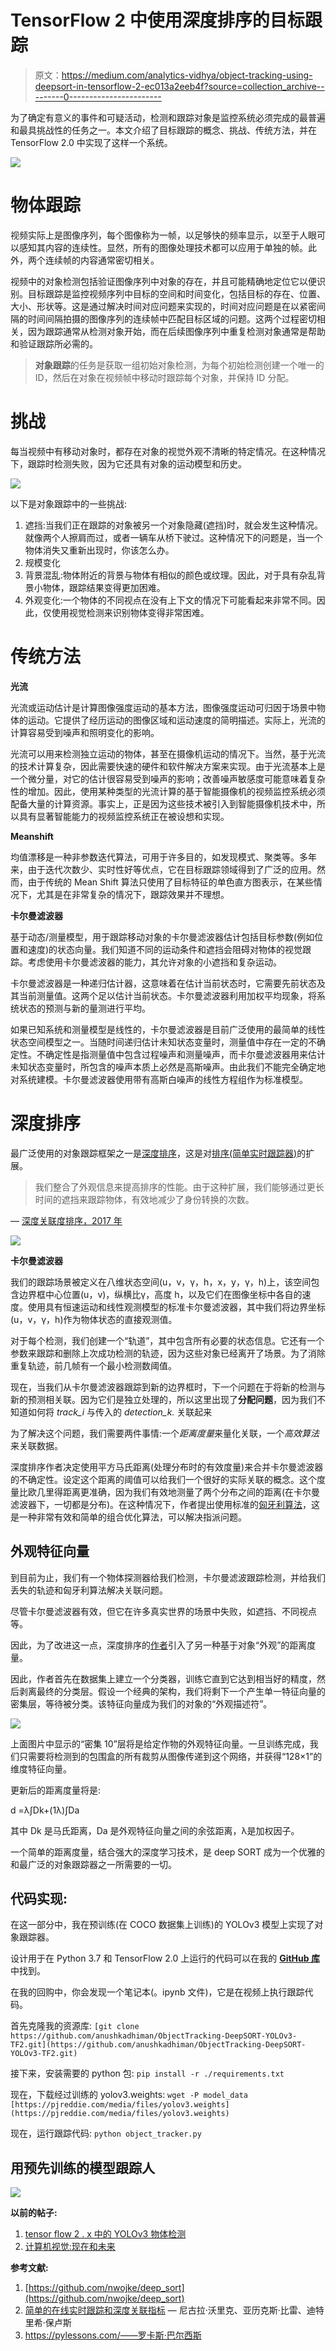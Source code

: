 # TensorFlow 2 中使用深度排序的目标跟踪

> 原文：<https://medium.com/analytics-vidhya/object-tracking-using-deepsort-in-tensorflow-2-ec013a2eeb4f?source=collection_archive---------0----------------------->

为了确定有意义的事件和可疑活动，检测和跟踪对象是监控系统必须完成的最普遍和最具挑战性的任务之一。本文介绍了目标跟踪的概念、挑战、传统方法，并在 TensorFlow 2.0 中实现了这样一个系统。

![](img/24ce73710453aaae18b549e311694ee7.png)

# **物体跟踪**

视频实际上是图像序列，每个图像称为一帧，以足够快的频率显示，以至于人眼可以感知其内容的连续性。显然，所有的图像处理技术都可以应用于单独的帧。此外，两个连续帧的内容通常密切相关。

视频中的对象检测包括验证图像序列中对象的存在，并且可能精确地定位它以便识别。目标跟踪是监控视频序列中目标的空间和时间变化，包括目标的存在、位置、大小、形状等。这是通过解决时间对应问题来实现的，时间对应问题是在以紧密间隔的时间间隔拍摄的图像序列的连续帧中匹配目标区域的问题。这两个过程密切相关，因为跟踪通常从检测对象开始，而在后续图像序列中重复检测对象通常是帮助和验证跟踪所必需的。

> **对象跟踪**的任务是获取一组初始对象检测，为每个初始检测创建一个唯一的 ID，然后在对象在视频帧中移动时跟踪每个对象，并保持 ID 分配。

# **挑战**

每当视频中有移动对象时，都存在对象的视觉外观不清晰的特定情况。在这种情况下，跟踪时检测失败，因为它还具有对象的运动模型和历史。

![](img/80e288b31cd28883d7d11fbf76e93e4c.png)

以下是对象跟踪中的一些挑战:

1.  遮挡:当我们正在跟踪的对象被另一个对象隐藏(遮挡)时，就会发生这种情况。就像两个人擦肩而过，或者一辆车从桥下驶过。这种情况下的问题是，当一个物体消失又重新出现时，你该怎么办。
2.  规模变化
3.  背景混乱:物体附近的背景与物体有相似的颜色或纹理。因此，对于具有杂乱背景小物体，跟踪结果变得更加困难。
4.  外观变化:一个物体的不同视点在没有上下文的情况下可能看起来非常不同。因此，仅使用视觉检测来识别物体变得非常困难。

# **传统方法**

**光流**

光流或运动估计是计算图像强度运动的基本方法，图像强度运动可归因于场景中物体的运动。它提供了经历运动的图像区域和运动速度的简明描述。实际上，光流的计算容易受到噪声和照明变化的影响。

光流可以用来检测独立运动的物体，甚至在摄像机运动的情况下。当然，基于光流的技术计算复杂，因此需要快速的硬件和软件解决方案来实现。由于光流基本上是一个微分量，对它的估计很容易受到噪声的影响；改善噪声敏感度可能意味着复杂性的增加。因此，使用某种类型的光流计算的基于智能摄像机的视频监控系统必须配备大量的计算资源。事实上，正是因为这些技术被引入到智能摄像机技术中，所以具有显著智能能力的视频监控系统正在被设想和实现。

**Meanshift**

均值漂移是一种非参数迭代算法，可用于许多目的，如发现模式、聚类等。多年来，由于迭代次数少、实时性好等优点，它在目标跟踪领域得到了广泛的应用。然而，由于传统的 Mean Shift 算法只使用了目标特征的单色直方图表示，在某些情况下，尤其是在非常复杂的情况下，跟踪效果并不理想。

**卡尔曼滤波器**

基于动态/测量模型，用于跟踪移动对象的卡尔曼滤波器估计包括目标参数(例如位置和速度)的状态向量。我们知道不同的运动条件和遮挡会阻碍对物体的视觉跟踪。考虑使用卡尔曼滤波器的能力，其允许对象的小遮挡和复杂运动。

卡尔曼滤波器是一种递归估计器，这意味着在估计当前状态时，它需要先前状态及其当前测量值。这两个足以估计当前状态。卡尔曼滤波器利用加权平均现象，将系统状态的预测与新的量测进行平均。

如果已知系统和测量模型是线性的，卡尔曼滤波器是目前广泛使用的最简单的线性状态空间模型之一。当随时间递归估计未知状态变量时，测量值中存在一定的不确定性。不确定性是指测量值中包含过程噪声和测量噪声，而卡尔曼滤波器用来估计未知状态变量时，所包含的噪声本质上必然是高斯噪声。由此我们不能完全确定地对系统建模。卡尔曼滤波器使用带有高斯白噪声的线性方程组作为标准模型。

# 深度排序

最广泛使用的对象跟踪框架之一是[深度排序](https://arxiv.org/abs/1703.07402)，这是对[排序(简单实时跟踪器)](https://arxiv.org/abs/1602.00763)的扩展。

> 我们整合了外观信息来提高排序的性能。由于这种扩展，我们能够通过更长时间的遮挡来跟踪物体，有效地减少了身份转换的次数。

— [深度关联度排序，2017 年](https://arxiv.org/abs/1703.07402)

![](img/dc070641c0bdaad35718dd061a8d7e5a.png)

**卡尔曼滤波器**

我们的跟踪场景被定义在八维状态空间(u，v，γ，h，x，y，γ，h)上，该空间包含边界框中心位置(u，v)，纵横比γ，高度 h，以及它们在图像坐标中各自的速度。使用具有恒速运动和线性观测模型的标准卡尔曼滤波器，其中我们将边界坐标(u，v，γ，h)作为物体状态的直接观测值。

对于每个检测，我们创建一个“轨道”，其中包含所有必要的状态信息。它还有一个参数来跟踪和删除上次成功检测的轨迹，因为这些对象已经离开了场景。为了消除重复轨迹，前几帧有一个最小检测数阈值。

现在，当我们从卡尔曼滤波器跟踪到新的边界框时，下一个问题在于将新的检测与新的预测相关联。因为它们是独立处理的，所以这里出现了**分配问题**，因为我们不知道如何将 *track_i* 与传入的 *detection_k.* 关联起来

为了解决这个问题，我们需要两件事情:一个*距离度量*来量化关联，一个*高效算法*来关联数据。

深度排序作者决定使用平方马氏距离(处理分布时的有效度量)来合并卡尔曼滤波器的不确定性。设定这个距离的阈值可以给我们一个很好的实际关联的概念。这个度量比欧几里得距离更准确，因为我们有效地测量了两个分布之间的距离(在卡尔曼滤波器下，一切都是分布)。在这种情况下，作者提出使用标准的[匈牙利算法](https://en.wikipedia.org/wiki/Hungarian_algorithm)，这是一种非常有效和简单的组合优化算法，可以解决指派问题。

## 外观特征向量

到目前为止，我们有一个物体探测器给我们检测，卡尔曼滤波跟踪检测，并给我们丢失的轨迹和匈牙利算法解决关联问题。

尽管卡尔曼滤波器有效，但它在许多真实世界的场景中失败，如遮挡、不同视点等。

因此，为了改进这一点，深度排序的[作者](https://en.wikipedia.org/wiki/Hungarian_algorithm)引入了另一种基于对象“外观”的距离度量。

因此，作者首先在数据集上建立一个分类器，训练它直到它达到相当好的精度，然后剥离最终的分类层。假设一个经典的架构，我们将剩下一个产生单一特征向量的密集层，等待被分类。该特征向量成为我们的对象的“外观描述符”。

![](img/2bc2136e74fb782cbcf62b09edf4cc8b.png)

上面图片中显示的“密集 10”层将是给定作物的外观特征向量。一旦训练完成，我们只需要将检测到的包围盒的所有裁剪从图像传递到这个网络，并获得“128×1”的维度特征向量。

更新后的距离度量将是:

d =λ∫Dk+(1λ)∫Da

其中 Dk 是马氏距离，Da 是外观特征向量之间的余弦距离，λ是加权因子。

一个简单的距离度量，结合强大的深度学习技术，是 deep SORT 成为一个优雅的和最广泛的对象跟踪器之一所需要的一切。

## 代码实现:

在这一部分中，我在预训练(在 COCO 数据集上训练)的 YOLOv3 模型上实现了对象跟踪器。

设计用于在 Python 3.7 和 TensorFlow 2.0 上运行的代码可以在我的 [**GitHub 库**](https://github.com/anushkadhiman/ObjectTracking-DeepSORT-YOLOv3-TF2) 中找到。

在我的回购中，你会发现一个笔记本(。ipynb 文件)，它是在视频上执行跟踪代码。

首先克隆我的资源库:
`[git clone https://github.com/anushkadhiman/ObjectTracking-DeepSORT-YOLOv3-TF2.git](https://github.com/anushkadhiman/ObjectTracking-DeepSORT-YOLOv3-TF2.git)`

接下来，安装需要的 python 包:
`pip install -r ./requirements.txt`

现在，下载经过训练的 yolov3.weights:
`wget -P model_data [https://pjreddie.com/media/files/yolov3.weights](https://pjreddie.com/media/files/yolov3.weights)`

现在，运行跟踪代码:
`python object_tracker.py`

## 用预先训练的模型跟踪人

![](img/36cd258ecd77f886a360d2a0765640ef.png)

**以前的帖子:**

1.  [tensor flow 2 . x 中的 YOLOv3 物体检测](/analytics-vidhya/yolov3-object-detection-in-tensorflow-2-x-8a1a104c46a8)
2.  [计算机视觉:现在和未来](/analytics-vidhya/computer-vision-the-present-and-future-2c2c95fa81af)

**参考文献:**

1.  [https://github.com/nwojke/deep_sort](https://github.com/nwojke/deep_sort)
2.  [简单的在线实时跟踪和深度关联指标](https://arxiv.org/abs/1703.07402) —
    尼古拉·沃里克、亚历克斯·比雷、迪特里希·保卢斯
3.  https://pylessons.com/——罗卡斯·巴尔西斯